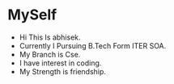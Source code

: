 # MySelf
- Hi This Is abhisek.
- Currently I Pursuing B.Tech Form ITER SOA.
- My Branch is Cse.
- I have interest in coding.
- My Strength is friendship.
